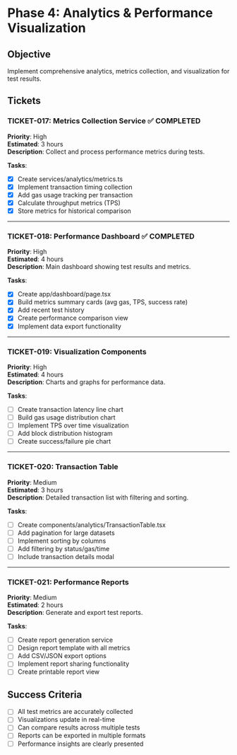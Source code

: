 # Phase 4: Analytics & Performance Visualization

## Objective
Implement comprehensive analytics, metrics collection, and visualization for test results.

## Tickets

### TICKET-017: Metrics Collection Service ✅ COMPLETED
**Priority**: High  
**Estimated**: 3 hours  
**Description**: Collect and process performance metrics during tests.

**Tasks**:
- [x] Create services/analytics/metrics.ts
- [x] Implement transaction timing collection
- [x] Add gas usage tracking per transaction
- [x] Calculate throughput metrics (TPS)
- [x] Store metrics for historical comparison

---

### TICKET-018: Performance Dashboard ✅ COMPLETED
**Priority**: High  
**Estimated**: 4 hours  
**Description**: Main dashboard showing test results and metrics.

**Tasks**:
- [x] Create app/dashboard/page.tsx
- [x] Build metrics summary cards (avg gas, TPS, success rate)
- [x] Add recent test history
- [x] Create performance comparison view
- [x] Implement data export functionality

---

### TICKET-019: Visualization Components
**Priority**: High  
**Estimated**: 4 hours  
**Description**: Charts and graphs for performance data.

**Tasks**:
- [ ] Create transaction latency line chart
- [ ] Build gas usage distribution chart
- [ ] Implement TPS over time visualization
- [ ] Add block distribution histogram
- [ ] Create success/failure pie chart

---

### TICKET-020: Transaction Table
**Priority**: Medium  
**Estimated**: 3 hours  
**Description**: Detailed transaction list with filtering and sorting.

**Tasks**:
- [ ] Create components/analytics/TransactionTable.tsx
- [ ] Add pagination for large datasets
- [ ] Implement sorting by columns
- [ ] Add filtering by status/gas/time
- [ ] Include transaction details modal

---

### TICKET-021: Performance Reports
**Priority**: Medium  
**Estimated**: 2 hours  
**Description**: Generate and export test reports.

**Tasks**:
- [ ] Create report generation service
- [ ] Design report template with all metrics
- [ ] Add CSV/JSON export options
- [ ] Implement report sharing functionality
- [ ] Create printable report view

## Success Criteria
- [ ] All test metrics are accurately collected
- [ ] Visualizations update in real-time
- [ ] Can compare results across multiple tests
- [ ] Reports can be exported in multiple formats
- [ ] Performance insights are clearly presented